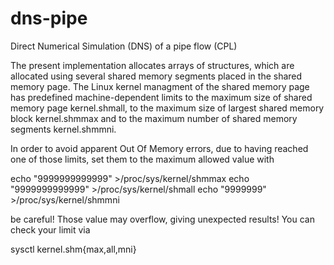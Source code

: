 # dns-pipe
Direct Numerical Simulation (DNS) of a pipe flow (CPL)

The present implementation allocates arrays of structures, 
which are allocated using several shared memory segments placed in the shared memory page.  The Linux kernel
managment of the shared memory page has predefined machine-dependent limits to the maximum size
of shared memory page kernel.shmall, to the maximum size of largest shared memory block kernel.shmmax and
to the maximum number of shared memory segments kernel.shmmni. 

In order to avoid apparent Out Of Memory errors, due to having reached one of those limits, set 
them to the maximum allowed value with 

echo "9999999999999" >/proc/sys/kernel/shmmax
echo "9999999999999" >/proc/sys/kernel/shmall
echo "9999999" >/proc/sys/kernel/shmmni

be careful! Those value may overflow, giving unexpected results! You can check your limit via

sysctl kernel.shm{max,all,mni}

